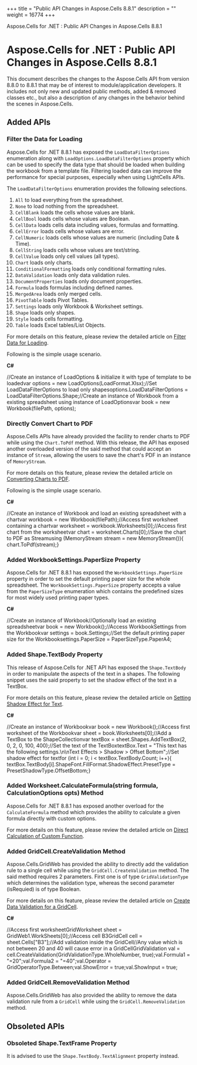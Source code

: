 +++
title = "Public API Changes in Aspose.Cells 8.8.1" 
description = "" 
weight = 16774 
+++

Aspose.Cells for .NET : Public API Changes in Aspose.Cells 8.8.1  

# Aspose.Cells for .NET : Public API Changes in Aspose.Cells 8.8.1


This document describes the changes to the Aspose.Cells API from version 8.8.0 to 8.8.1 that may be of interest to module/application developers. It includes not only new and updated public methods, added & removed classes etc., but also a description of any changes in the behavior behind the scenes in Aspose.Cells.

## Added APIs

### Filter the Data for Loading

Aspose.Cells for .NET 8.8.1 has exposed the `LoadDataFilterOptions` enumeration along with `LoadOptions.LoadDataFilterOptions` property which can be used to specify the data type that should be loaded when building the workbook from a template file. Filtering loaded data can improve the performance for special purposes, especially when using LightCells APIs.

The `LoadDataFilterOptions` enumeration provides the following selections.

1.  `All` to load everything from the spreadsheet.
2.  `None` to load nothing from the spreadsheet.
3.  `CellBlank` loads the cells whose values are blank.
4.  `CellBool` loads cells whose values are Boolean.
5.  `CellData` loads cells data including values, formulas and formatting.
6.  `CellError` loads cells whose values are error.
7.  `CellNumeric` loads cells whose values are numeric (including Date & Time).
8.  `CellString` loads cells whose values are text/string.
9.  `CellValue` loads only cell values (all types).
10.  `Chart` loads only charts.
11.  `ConditionalFormatting` loads only conditional formatting rules.
12.  `DataValidation` loads only data validation rules.
13.  `DocumentProperties` loads only document properties.
14.  `Formula` loads formulas including defined names.
15.  `MergedArea` loads only merged cells.
16.  `PivotTable` loads Pivot Tables.
17.  `Settings` loads only Workbook & Worksheet settings.
18.  `Shape` loads only shapes.
19.  `Style` loads cells formatting.
20.  `Table` loads Excel tables/List Objects.

For more details on this feature, please review the detailed article on [Filter Data for Loading](http://www.aspose.com/docs/display/cellsnet/Filtering+the+kind+of+data+while+loading+the+workbook+from+template+file).

Following is the simple usage scenario.

**C#**

//Create an instance of LoadOptions & initialize it with type of template to be loadedvar options = new LoadOptions(LoadFormat.Xlsx);//Set LoadDataFilterOptions to load only shapesoptions.LoadDataFilterOptions = LoadDataFilterOptions.Shape;//Create an instance of Workbook from a existing spreadsheet using instance of LoadOptionsvar book = new Workbook(filePath, options);

### Directly Convert Chart to PDF

Aspose.Cells APIs have already provided the facility to render charts to PDF while using the `Chart.ToPdf` method. With this release, the API has exposed another overloaded version of the said method that could accept an instance of `Stream`, allowing the users to save the chart's PDF in an instance of `MemoryStream`.

For more details on this feature, please review the detailed article on [Converting Charts to PDF](http://www.aspose.com/docs/display/cellsnet/Converting+Chart+to+PDF).

Following is the simple usage scenario.

**C#**

//Create an instance of Workbook and load an existing spreadsheet with a chartvar workbook = new Workbook(filePath);//Access first worksheet containing a chartvar worksheet = workbook.Worksheets\[0\];//Access first chart from the worksheetvar chart = worksheet.Charts\[0\];//Save the chart to PDF as Streamusing (MemoryStream stream = new MemoryStream()){    chart.ToPdf(stream);}

### Added WorkbookSettings.PaperSize Property

Aspose.Cells for .NET 8.8.1 has exposed the `WorkbookSettings.PaperSize` property in order to set the default printing paper size for the whole spreadsheet. The `WorkbookSettings.PaperSize` property accepts a value from the `PaperSizeType` enumeration which contains the predefined sizes for most widely used printing paper types.

**C#**

//Create an instance of Workbook//Optionally load an existing spreadsheetvar book = new Workbook();//Access WorkbookSettings from the Workbookvar settings = book.Settings;//Set the default printing paper size for the Workbooksettings.PaperSize = PaperSizeType.PaperA4;

### Added Shape.TextBody Property

This release of Aspose.Cells for .NET API has exposed the `Shape.TextBody` in order to manipulate the aspects of the text in a shapes. The following snippet uses the said property to set the shadow effect of the text in a TextBox.

For more details on this feature, please review the detailed article on [Setting Shadow Effect for Text](http://www.aspose.com/docs/display/cellsnet/Setting+Shadow+of+Text+Effects+of+Shape+or+TextBox).

**C#**

//Create an instance of Workbookvar book = new Workbook();//Access first worksheet of the Workbookvar sheet = book.Worksheets\[0\];//Add a TextBox to the ShapeCollectionvar textBox = sheet.Shapes.AddTextBox(2, 0, 2, 0, 100, 400);//Set the text of the TextBoxtextBox.Text = "This text has the following settings.\\n\\nText Effects > Shadow > Offset Bottom";//Set shadow effect for textfor (int i = 0; i < textBox.TextBody.Count; i++){    textBox.TextBody\[i\].ShapeFont.FillFormat.ShadowEffect.PresetType = PresetShadowType.OffsetBottom;}

### Added Worksheet.CalculateFormula(string formula, CalculationOptions opts) Method

Aspose.Cells for .NET 8.8.1 has exposed another overload for the `CalculateFormula` method which provides the ability to calculate a given formula directly with custom options.

For more details on this feature, please review the detailed article on [Direct Calculation of Custom Function](http://www.aspose.com/docs/display/cellsnet/Direct+calculation+of+custom+function+without+writing+it+in+a+worksheet).

### Added GridCell.CreateValidation Method

Aspose.Cells.GridWeb has provided the ability to directly add the validation rule to a single cell while using the `GridCell.CreateValidation` method. The said method requires 2 parameters. First one is of type `GridValidationType` which determines the validation type, whereas the second parameter (isRequied) is of type Boolean.

For more details on this feature, please review the detailed article on [Create Data Validation for a GridCell](http://www.aspose.com/docs/display/cellsnet/Create+Data+Validation+in+a+GridCell+of+GridWeb).

**C#**

//Access first worksheetGridWorksheet sheet = GridWeb1.WorkSheets\[0\];//Access cell B3GridCell cell = sheet.Cells\["B3"\];//Add validation inside the GridCell//Any value which is not between 20 and 40 will cause error in a GridCellGridValidation val = cell.CreateValidation(GridValidationType.WholeNumber, true);val.Formula1 = "=20";val.Formula2 = "=40";val.Operator = GridOperatorType.Between;val.ShowError = true;val.ShowInput = true;

### Added GridCell.RemoveValidation Method

Aspose.Cells.GridWeb has also provided the ability to remove the data validation rule from a `GridCell` while using the `GridCell.RemoveValidation` method.

## Obsoleted APIs

### Obsoleted Shape.TextFrame Property

It is advised to use the `Shape.TextBody.TextAlignment` property instead.

